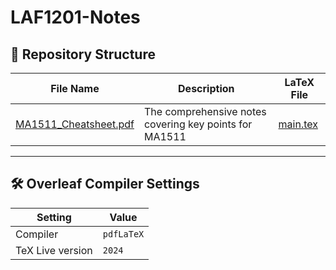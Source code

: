 # LAF1201-Notes
## 📂 **Repository Structure**

| **File Name**           | **Description**                                                          | **LaTeX File** |
|--------------------------|--------------------------------------------------------------------------|---------------|
| [MA1511_Cheatsheet.pdf](./MA1511_Cheatsheet.pdf) | The comprehensive notes covering key points for MA1511 | [main.tex](./main_tex)|

---

## 🛠 **Overleaf Compiler Settings**

| **Setting**         | **Value**     |
|----------------------|---------------|
| Compiler            | `pdfLaTeX`    |
| TeX Live version    | `2024`        |
